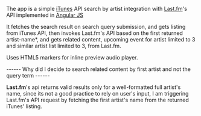 The app is a simple <a href="http://www.apple.com/itunes/affiliates/resources/documentation/itunes-store-web-service-search-api.html" target="_blank">iTunes</a> API search by artist integration with <a href="http://www.last.fm.com">Last.fm</a>'s API implemented in <a href="http://angularjs.org/" target="_blank">Angular JS</a>

It fetches the search result on search query submission, and gets listing from iTunes API, then invokes Last.fm's API based on the first returned artist-name*, and gets related content, upcoming event for artist limited to 3 and similar artist list limited to 3, from Last.fm.

Uses HTML5 markers for inline preview audio player.

------ Why did I decide to search related content by first artist and not the query term ------

<b>Last.fm</b>'s api returns valid results only for a well-formatted full artist's name, since its not a good practice to rely on user's input, I am triggering Last.fm's API request by fetching the first artist's name from the returned iTunes' listing. 